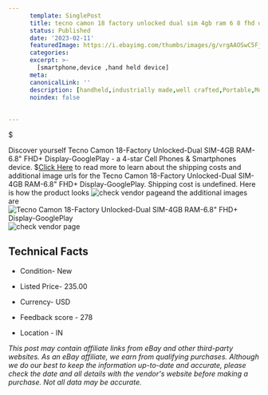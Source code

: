 ```yaml
---
      template: SinglePost
      title: tecno camon 18 factory unlocked dual sim 4gb ram 6 8 fhd display googleplay
      status: Published
      date: '2023-02-11'
      featuredImage: https://i.ebayimg.com/thumbs/images/g/vrgAAOSwC5Fjh3kg/s-l225.jpg
      categories: 
      excerpt: >-
        [smartphone,device ,hand held device]
      meta:
      canonicalLink: ''
      description: [handheld,industrially made,well crafted,Portable,Mobile,Compact,Convenient,Lightweight,Maneuverable,Man-portable,Miniature,Carriable,Hand-held,Light,Holdable,Transportable,Mobile device,Pocket-sized,On-the-go,Wireless,Cordless,Compact size,Convenient size, smartphone,device ,hand held device]
      noindex: false
      
        
---
```

$

Discover yourself Tecno Camon 18-Factory Unlocked-Dual SIM-4GB RAM-6.8" FHD+ Display-GooglePlay - a 4-star Cell Phones & Smartphones device.
$[Click Here](https://www.ebay.com/itm/385265760119?hash=item59b3a0f777%3Ag%3AvrgAAOSwC5Fjh3kg&mkevt=1&mkcid=1&mkrid=711-53200-19255-0&campid=%253CePNCampaignId%253E&customid=%253CreferenceId%253E&toolid=10049) to read more to learn about the shipping costs and additional image urls for the Tecno Camon 18-Factory Unlocked-Dual SIM-4GB RAM-6.8" FHD+ Display-GooglePlay. Shipping cost is undefined. Here is how the product looks ![check vendor page](https://i.ebayimg.com/thumbs/images/g/vrgAAOSwC5Fjh3kg/s-l225.jpg)and the additional images are![Tecno Camon 18-Factory Unlocked-Dual SIM-4GB RAM-6.8" FHD+ Display-GooglePlay](https://i.ebayimg.com/images/g/vrgAAOSwC5Fjh3kg/s-l500.jpg)![check vendor page](https://origin-galleryplus.ebayimg.com/ws/web/385265760119_2_0_1/225x225.jpg,https://origin-galleryplus.ebayimg.com/ws/web/385265760119_3_0_1/225x225.jpg,https://origin-galleryplus.ebayimg.com/ws/web/385265760119_4_0_1/225x225.jpg,https://origin-galleryplus.ebayimg.com/ws/web/385265760119_5_0_1/225x225.jpg,https://origin-galleryplus.ebayimg.com/ws/web/385265760119_6_0_1/225x225.jpg)



 ## Technical Facts 



     
      

 - Condition- New 


      

 - Listed Price- 235.00 


      

 - Currency- USD 


      

 - Feedback score - 278 


      

 - Location - IN 


      
      

 *_This post may contain affiliate links from eBay and other third-party websites. As an eBay affiliate, we earn from qualifying purchases. Although we do our best to keep the information up-to-date and accurate, please check the date and all details with the vendor's website before making a purchase. Not all data may be accurate._*






